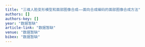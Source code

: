 ```yaml
---
title: "三维人脸变形模型和面部图像合成——面向合成编码的面部图像合成方法"
authors: []
authors-key: []
year: "数据暂缺"
article-link: "数据暂缺"
venue: "数据暂缺"
bibex: "数据暂缺"
---
```


